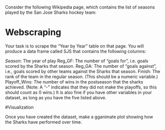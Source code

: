 Consider the following Wikipedia page, which contains the list of seasons played by the San Jose Sharks hockey team: [](https://en.wikipedia.org/wiki/List_of_San_Jose_Sharks_seasons)

# Webscraping

Your task is to scrape the “Year by Year” table on that page. You will produce a data frame called SJS that contains the following columns:

*Season*: The year of play
Reg_GF: The number of “goals for”, i.e. goals scored by the Sharks that season.
Reg_GA: The number of “goals against”, i.e., goals scored by other teams against the Sharks that season.
Finish: The rank of the team in the regular season. (This should be a numeric variable.)
Playoff_Wins: The number of wins in the postseason that the sharks achieved. (Note: A “-” indicates that they did not make the playoffs, so this should count as 0 wins.)
It is also fine if you have other variables in your dataset, as long as you have the five listed above.

#Visualization

Once you have created the dataset, make a gganimate plot showing how the Sharks have performed over time.
